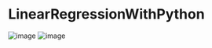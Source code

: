 # LinearRegressionWithPython
![image](https://github.com/AtahanTufekci/LinearRegressionWithPython/assets/120317463/96aba510-79b3-421a-aa53-9bbffa1bbacb)
![image](https://github.com/AtahanTufekci/LinearRegressionWithPython/assets/120317463/07ff9985-3845-4e28-9dc1-2cc982b13fd3)

